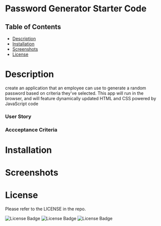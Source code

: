 # Password Generator Starter Code

## Table of Contents
- [Description](#Description)
- [Installation](#Installation)
- [Screenshots](#Screenshots)
- [License](#License)

# Description
create an application that an employee can use to generate a random password based on criteria they've selected. This app will run in the browser, and will feature dynamically updated HTML and CSS powered by JavaScript code 
### User Story

### Accceptance Criteria

# Installation <br/>

# Screenshots <br/>

# License<br/>
Please refer to the LICENSE in the repo.

![License Badge](https://img.shields.io/badge/JavaScript-JS-blue)
![License Badge](https://img.shields.io/badge/HTML-HTML-blue)
![License Badge](https://img.shields.io/badge/CSS-CSS-blue)

